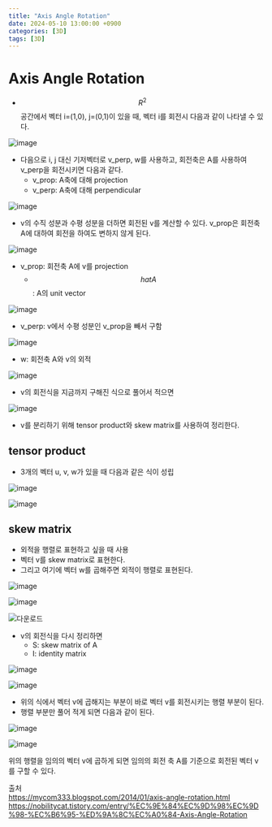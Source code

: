 ```yaml
---
title: "Axis Angle Rotation"
date: 2024-05-10 13:00:00 +0900
categories: [3D]
tags: [3D]
---
```


# Axis Angle Rotation

* $$R^2$$ 공간에서 벡터 i=(1,0), j=(0,1)이 있을 때, 벡터 i를 회전시 다음과 같이 나타낼 수 있다.


![image](https://github.com/hannixxxoh/hannixxxoh/assets/91474981/c505c8f1-87c5-4139-b59e-597aa75696a1)


* 다음으로 i, j 대신 기저벡터로 v_perp, w를 사용하고, 회전축은 A를 사용하여 v_perp을 회전시키면 다음과 같다.
    + v_prop: A축에 대해 projection
    + v_perp: A축에 대해 perpendicular

![image](https://github.com/hannixxxoh/hannixxxoh/assets/91474981/4c68eb9e-2b01-4523-a5db-c75c35e7d385)

* v의 수직 성분과 수평 성분을 더하면 회전된 v를 계산할 수 있다. v_prop은 회전축 A에 대하여 회전을 하여도 변하지 않게 된다.


![image](https://github.com/hannixxxoh/product_serving/assets/91474981/60ebf962-e775-4bc1-8e26-983e1a0185b1)

* v_prop: 회전축 A에 v를 projection
    + $$hat{A}$$: A의 unit vector

![image](https://github.com/hannixxxoh/product_serving/assets/91474981/cb4a93e0-a0ee-45bc-ad93-472896df8f7f)

* v_perp: v에서 수평 성분인 v_prop을 빼서 구함

![image](https://github.com/hannixxxoh/product_serving/assets/91474981/62394a21-c41b-4e8c-a369-748f79cf0c13)

* w: 회전축 A와 v의 외적

![image](https://github.com/hannixxxoh/product_serving/assets/91474981/233f4824-b41e-4932-a354-7102554e0319)

* v의 회전식을 지금까지 구해진 식으로 풀어서 적으면

![image](https://github.com/hannixxxoh/product_serving/assets/91474981/7f7d54e3-c49c-4fe7-8576-9f3802a84abd)

* v를 분리하기 위해 tensor product와 skew matrix를 사용하여 정리한다.


## tensor product
* 3개의 벡터 u, v, w가 있을 때 다음과 같은 식이 성립

![image](https://github.com/hannixxxoh/product_serving/assets/91474981/821ed36b-fecc-4b09-80e7-76a11399b48a)

![image](https://github.com/hannixxxoh/product_serving/assets/91474981/e7b75c3a-3554-44f3-ac0a-28657a186023)


## skew matrix
* 외적을 행렬로 표현하고 싶을 때 사용
* 벡터 v를 skew matrix로 표현한다.
* 그리고 여기에 벡터 w를 곱해주면 외적이 행렬로 표현된다.

![image](https://github.com/hannixxxoh/product_serving/assets/91474981/cb31b76e-ffb5-4559-9adb-73d6d9fcaeb7)

![image](https://github.com/hannixxxoh/product_serving/assets/91474981/79c8f190-628e-4549-80da-7e4690202708)

![다운로드](https://github.com/hannixxxoh/product_serving/assets/91474981/41bc7818-4aed-4495-b590-ebb43bea0c67)

* v의 회전식을 다시 정리하면
    * S: skew matrix of A
    * I: identity matrix

![image](https://github.com/hannixxxoh/product_serving/assets/91474981/f4984207-120b-4109-8dfe-a4a129dd7870)

![image](https://github.com/hannixxxoh/product_serving/assets/91474981/c2a25b73-cf24-4bef-aaed-eb66e4d935a3)

* 위의 식에서 벡터 v에 곱해지는 부분이 바로 벡터 v를 회전시키는 행렬 부분이 된다.
* 행렬 부분만 풀어 적게 되면 다음과 같이 된다.

![image](https://github.com/hannixxxoh/product_serving/assets/91474981/00fa4ba3-2852-440c-a0d2-d666e73f41a0)

![image](https://github.com/hannixxxoh/product_serving/assets/91474981/7896976f-de7b-4b46-b727-5b1cfcb68e66)

위의 행렬을 임의의 벡터 v에 곱하게 되면 임의의 회전 축 A를 기준으로 회전된 벡터 v를 구할 수 있다.




출처 <br>
https://mycom333.blogspot.com/2014/01/axis-angle-rotation.html
https://nobilitycat.tistory.com/entry/%EC%9E%84%EC%9D%98%EC%9D%98-%EC%B6%95-%ED%9A%8C%EC%A0%84-Axis-Angle-Rotation
